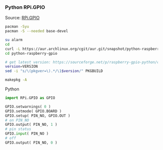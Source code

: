 ### Python RPi.GPIO
Source: [RPi.GPIO](https://sourceforge.net/projects/raspberry-gpio-python/)

```sh
pacman -Syu
pacman -S --needed base-devel

su alarm
cd
curl -L https://aur.archlinux.org/cgit/aur.git/snapshot/python-raspberry-gpio.tar.gz | bsdtar xf -
cd python-raspberry-gpio

# get latest version: https://sourceforge.net/p/raspberry-gpio-python/code/commit_browser
version=VERSION
sed -i "s/\(pkgver=\).*/\1$version/" PKGBUILD

makepkg -A
```

Python
```py
import RPi.GPIO as GPIO

GPIO.setwarnings( 0 )
GPIO.setmode( GPIO.BOARD )
GPIO.setup( PIN_NO, GPIO.OUT )
# on PIN_NO
GPIO.output( PIN_NO, 1 )
# pin status
GPIO.input( PIN_NO )
# off
GPIO.output( PIN_NO, 0 )
```
